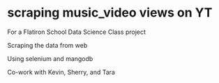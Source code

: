 # scraping music_video views on YT

For a Flatiron School Data Science Class project

Scraping the data from web

Using selenium and mangodb

Co-work with Kevin, Sherry, and Tara

